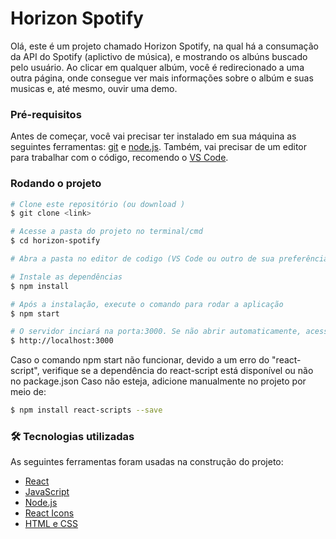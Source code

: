 # Horizon Spotify  
Olá, este é um projeto chamado Horizon Spotify, na qual há a consumação da API do Spotify (aplictivo de música), e mostrando os albúns buscado pelo usuário. Ao clicar em qualquer albúm, você é redirecionado a uma outra página, onde consegue ver mais informações sobre o albúm e suas musicas e, até mesmo, ouvir uma demo.
### Pré-requisitos
Antes de começar, você vai precisar ter instalado em sua máquina as seguintes ferramentas:
[git](https://git-scm.com) e [node.js](https://nodejs.org/en/).
Também, vai precisar de um editor para trabalhar com o código, recomendo o [VS Code](https://code.visualstudio.com/).

### Rodando o projeto

```bash
# Clone este repositório (ou download )
$ git clone <link>

# Acesse a pasta do projeto no terminal/cmd
$ cd horizon-spotify

# Abra a pasta no editor de codigo (VS Code ou outro de sua preferência).

# Instale as dependências
$ npm install

# Após a instalação, execute o comando para rodar a aplicação
$ npm start

# O servidor inciará na porta:3000. Se não abrir automaticamente, acesse 
$ http://localhost:3000
```

Caso o comando npm start não funcionar, devido a um erro do "react-script", verifique se a dependência do react-script está disponível ou não no package.json
Caso não esteja, adicione manualmente no projeto por meio de:

```bash
$ npm install react-scripts --save
```

### 🛠 Tecnologias utilizadas

As seguintes ferramentas foram usadas na construção do projeto:

- [React](https://pt-br.reactjs.org/)
- [JavaScript](https://developer.mozilla.org/pt-BR/docs/Web/JavaScript)
- [Node.js](https://nodejs.org/en/)
- [React Icons](https://react-icons.github.io/react-icons/)
- [HTML e CSS](https://www.w3schools.com/)
